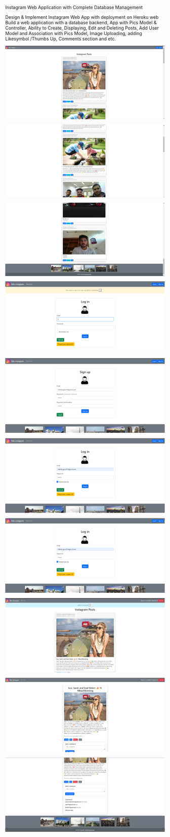 Instagram Web Application with Complete Database Management


Design & Implement Instagram Web App with deployment on Heroku web Build a web application with a 
database backend, App with Pics Model & Controller, Ability to Create, Displaying, Edit and Deleting 
Posts, Add User Model and Association with Pics Model, Image Uploading, adding Likesymbol 
/Thumbs Up, Comments section and etc.

![Image URL](https://github.com/Navneet1ss/InstagramApp/blob/main/Screenshot01.png)


![Image URL](https://github.com/Navneet1ss/InstagramApp/blob/main/Screenshot02.png)



![Image URL](https://github.com/Navneet1ss/InstagramApp/blob/main/Screenshot03.png)

![Image URL](https://github.com/Navneet1ss/InstagramApp/blob/main/Screenshot04.png)

![Image URL](https://github.com/Navneet1ss/InstagramApp/blob/main/Screenshot05.png)

![Image URL](https://github.com/Navneet1ss/InstagramApp/blob/main/Screenshot06.png)

![Image URL](https://github.com/Navneet1ss/InstagramApp/blob/main/Screenshot06.png)

![Image URL](https://github.com/Navneet1ss/InstagramApp/blob/main/Screenshot-07.png)

![Image URL](https://github.com/Navneet1ss/InstagramApp/blob/main/Screenshot08.png)

![Image URL](https://github.com/Navneet1ss/InstagramApp/blob/main/Screenshot09.png)
